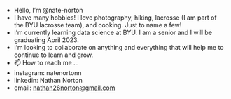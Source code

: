 - Hello, I’m @nate-norton
- I have many hobbies! I love photography, hiking, lacrosse (I am part of the BYU lacrosse team), and cooking. Just to name a few!
- I’m currently learning data science at BYU. I am a senior and I will be graduating April 2023. 
- I’m looking to collaborate on anything and everything that will help me to continue to learn and grow.
- 📫 How to reach me ...
-   instagram: natenortonn
-   linkedin: Nathan Norton
-   email: nathan26norton@gmail.com

<!---
nate-norton/nate-norton is a ✨ special ✨ repository because its `README.md` (this file) appears on your GitHub profile.
You can click the Preview link to take a look at your changes.
--->
